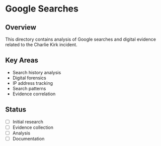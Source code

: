 # Google Searches

## Overview
This directory contains analysis of Google searches and digital evidence related to the Charlie Kirk incident.

## Key Areas
- Search history analysis
- Digital forensics
- IP address tracking
- Search patterns
- Evidence correlation

## Status
- [ ] Initial research
- [ ] Evidence collection
- [ ] Analysis
- [ ] Documentation